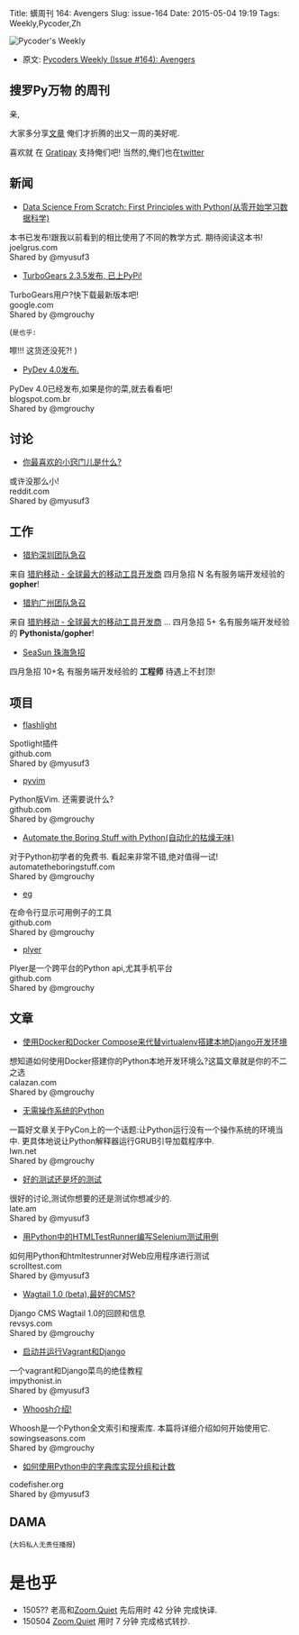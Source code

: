 Title: 蠎周刊 164: Avengers
Slug: issue-164
Date: 2015-05-04 19:19
Tags: Weekly,Pycoder,Zh 


![Pycoder's Weekly](https://gallery.mailchimp.com/9735795484d2e4c204da82a29/images/Image_202014_01_22_20at_2010.45.04_20AM9789bf.png)


- 原文: [Pycoders Weekly (Issue #164): Avengers](http://us4.campaign-archive1.com/?u=9735795484d2e4c204da82a29&id=14ac0e8c11)

##  搜罗Py万物 的周刊

亲,



大家多分享[文章](http://pycoders.com/submissions/) 
俺们才折腾的出又一周的美好呢.

喜欢就
在 [Gratipay](https://www.gratipay.com/PycodersWeekly)
支持俺们吧!
当然的,俺们也在[twitter](http://www.twitter.com/pycoders)


## 新闻


- [Data Science From Scratch: First Principles with Python(从零开始学习数据科学)](http://joelgrus.com/2015/04/26/data-science-from-scratch-first-principles-with-python/)

本书已发布!跟我以前看到的相比使用了不同的教学方式. 期待阅读这本书!  
joelgrus.com  
Shared by @myusuf3
 
- [TurboGears 2.3.5发布, 已上PyPi!](https://plus.google.com/+turbogears/posts/UVSdg9rJiUz)

TurboGears用户?快下载最新版本吧!  
google.com  
Shared by @mgrouchy
 
(`是也乎:`

嚓!!! 这货还没死?!
)


- [PyDev 4.0发布.](http://pydev.blogspot.com.br/2015/04/pydev-40-released-yay.html)

PyDev 4.0已经发布,如果是你的菜,就去看看吧!  
blogspot.com.br  
Shared by @mgrouchy
 



## 讨论

- [你最喜欢的小窍门儿是什么?](http://www.reddit.com/r/Python/comments/34cdfm/what_are_your_favorite_little_tricks/)

或许没那么小!  
reddit.com  
Shared by @myusuf3





## 工作


- [猎豹深圳团队急召](https://github.com/cheetahmobile/CMBM/wiki/BmSzHr)

来自 [猎豹移动 - 全球最大的移动工具开发商](http://www.cmcm.com/zh-cn/cm-backup/) 
四月急招 N 名有服务端开发经验的 **gopher**!


- [猎豹广州团队急召](https://github.com/cheetahmobile/CMBM/wiki/BmGzHr)

来自 [猎豹移动 - 全球最大的移动工具开发商](http://www.cmcm.com/zh-cn/cm-backup/) ...
四月急招 5+ 名有服务端开发经验的 **Pythonista/gopher**!

- [SeaSun 珠海急招](https://github.com/cheetahmobile/CMBM/wiki/SeaSunZh)

四月急招 10+名 有服务端开发经验的 **工程师** 待遇上不封顶!


## 项目


- [flashlight](https://github.com/nate-parrott/Flashlight)

Spotlight插件  
github.com  
Shared by @myusuf3
 
- [pyvim](https://github.com/jonathanslenders/pyvim)

Python版Vim. 还需要说什么?  
github.com  
Shared by @mgrouchy
 
- [Automate the Boring Stuff with Python(自动化的枯燥无味)](http://automatetheboringstuff.com/)

对于Python初学者的免费书. 看起来非常不错,绝对值得一试!  
automatetheboringstuff.com  
Shared by @mgrouchy


- [eg](https://github.com/srsudar/eg)

在命令行显示可用例子的工具  
github.com  
Shared by @mgrouchy
 
- [plyer](https://github.com/kivy/plyer)

Plyer是一个跨平台的Python api,尤其手机平台  
github.com  
Shared by @mgrouchy


## 文章

- [使用Docker和Docker Compose来代替virtualenv搭建本地Django开发环境](https://www.calazan.com/using-docker-and-docker-compose-for-local-django-development-replacing-virtualenv/#.VULF_bAmduE.reddit)

想知道如何使用Docker搭建你的Python本地开发环境么?这篇文章就是你的不二之选  
calazan.com  
Shared by @mgrouchy
 
- [无需操作系统的Python](http://lwn.net/SubscriberLink/641244/5d1d6d20aeb0a647/)

一篇好文章关于PyCon上的一个话题:让Python运行没有一个操作系统的环境当中. 更具体地说让Python解释器运行GRUB引导加载程序中.   
lwn.net  
Shared by @mgrouchy
 
- [好的测试还是坏的测试](http://late.am/post/2015/04/20/good-test-bad-test.html)

很好的讨论,测试你想要的还是测试你想减少的.   
late.am  
Shared by @myusuf3
 
- [用Python中的HTMLTestRunner编写Selenium测试用例](http://scrolltest.com/selenium-test-case-in-python/)

如何用Python和htmltestrunner对Web应用程序进行测试  
scrolltest.com  
Shared by @myusuf3
 
- [Wagtail 1.0 (beta),最好的CMS?](http://www.revsys.com/blog/2015/apr/29/wagtail-best-django-cms/)

Django CMS Wagtail 1.0的回顾和信息  
revsys.com  
Shared by @mgrouchy
 
- [启动并运行Vagrant和Django](http://impythonist.in/up-and-running-with-vagrant-and-django/)

一个vagrant和Django菜鸟的绝佳教程  
impythonist.in  
Shared by @myusuf3
 
- [Whoosh介绍!](http://sowingseasons.com/blog/introduction-to-whoosh.html)

Whoosh是一个Python全文索引和搜索库. 本篇将详细介绍如何开始使用它.   
sowingseasons.com  
Shared by @mgrouchy
 
- [如何使用Python中的字典库实现分组和计数](https://codefisher.org/catch/blog/2015/04/22/python-how-group-and-count-dictionaries/)

codefisher.org  
Shared by @myusuf3




## DAMA
(`大妈私人无责任播报`)



# 是也乎

- 1505?? 老高和[Zoom.Quiet](http://zoomquiet.org/) 先后用时 42 分钟 完成快译.
- 150504 [Zoom.Quiet](http://zoomquiet.org/) 用时 7 分钟 完成格式转抄.


